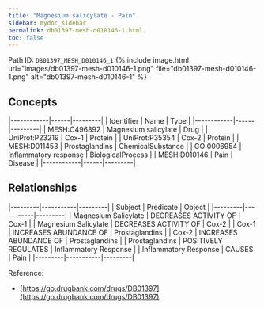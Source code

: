 ```yaml
---
title: "Magnesium salicylate - Pain"
sidebar: mydoc_sidebar
permalink: db01397-mesh-d010146-1.html
toc: false 
---
```



Path ID: `DB01397_MESH_D010146_1`
{% include image.html url="images/db01397-mesh-d010146-1.png" file="db01397-mesh-d010146-1.png" alt="db01397-mesh-d010146-1" %}

## Concepts

|------------|------|---------|
| Identifier | Name | Type    |
|------------|------|---------|
| MESH:C496892 | Magnesium salicylate | Drug |
| UniProt:P23219 | Cox-1 | Protein |
| UniProt:P35354 | Cox-2 | Protein |
| MESH:D011453 | Prostaglandins | ChemicalSubstance |
| GO:0006954 | Inflammatory response | BiologicalProcess |
| MESH:D010146 | Pain | Disease |
|------------|------|---------|

## Relationships

|---------|-----------|---------|
| Subject | Predicate | Object  |
|---------|-----------|---------|
| Magnesium Salicylate | DECREASES ACTIVITY OF | Cox-1 |
| Magnesium Salicylate | DECREASES ACTIVITY OF | Cox-2 |
| Cox-1 | INCREASES ABUNDANCE OF | Prostaglandins |
| Cox-2 | INCREASES ABUNDANCE OF | Prostaglandins |
| Prostaglandins | POSITIVELY REGULATES | Inflammatory Response |
| Inflammatory Response | CAUSES | Pain |
|---------|-----------|---------|

Reference: 
  - [https://go.drugbank.com/drugs/DB01397](https://go.drugbank.com/drugs/DB01397)
